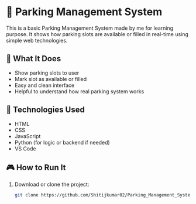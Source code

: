 # 🚗 Parking Management System

This is a basic Parking Management System made by me for learning purpose. It shows how parking slots are available or filled in real-time using simple web technologies.

## 📌 What It Does

- Show parking slots to user
- Mark slot as available or filled
- Easy and clean interface
- Helpful to understand how real parking system works

## 🧠 Technologies Used

- HTML
- CSS
- JavaScript
- Python (for logic or backend if needed)
- VS Code

## 🎮 How to Run It

1. Download or clone the project:
   ```bash
   git clone https://github.com/Shitijkumar02/Parking_Management_System.git
